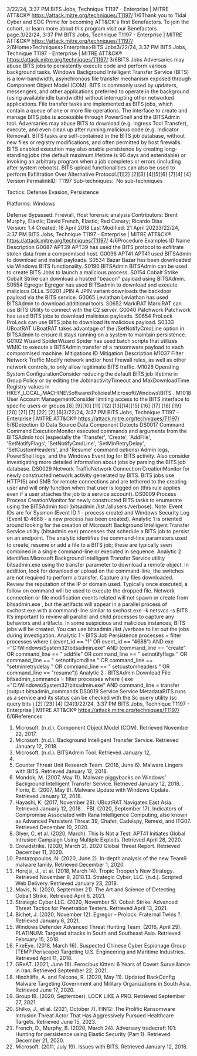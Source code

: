 3/22/24, 3:37 PM BITS Jobs, Technique T1197 - Enterprise | MITRE ATT&CK®
https://attack.mitre.org/techniques/T1197/ 1/6Thank you to Tidal Cyber and SOC Prime for becoming ATT&CK's ﬁrst Benefactors. To join the cohort, or learn more about this program visit our
Benefactors page.3/22/24, 3:37 PM BITS Jobs, Technique T1197 - Enterprise | MITRE ATT&CK®
https://attack.mitre.org/techniques/T1197/ 2/6Home>Techniques>Enterprise>BITS Jobs3/22/24, 3:37 PM BITS Jobs, Technique T1197 - Enterprise | MITRE ATT&CK®
https://attack.mitre.org/techniques/T1197/ 3/6BITS Jobs
Adversaries may abuse BITS jobs to persistently execute code and perform various background tasks. Windows Background Intelligent
Transfer Service (BITS) is a low-bandwidth, asynchronous ﬁle transfer mechanism exposed through Component Object Model (COM).
BITS is commonly used by updaters, messengers, and other applications preferred to operate in the background (using available idle
bandwidth) without interrupting other networked applications. File transfer tasks are implemented as BITS jobs, which contain a queue of
one or more ﬁle operations.
The interface to create and manage BITS jobs is accessible through PowerShell and the BITSAdmin tool.
Adversaries may abuse BITS to download (e.g. Ingress Tool Transfer), execute, and even clean up after running malicious code (e.g.
Indicator Removal). BITS tasks are self-contained in the BITS job database, without new ﬁles or registry modiﬁcations, and often permitted
by host ﬁrewalls. BITS enabled execution may also enable persistence by creating long-standing jobs (the default maximum lifetime is
90 days and extendable) or invoking an arbitrary program when a job completes or errors (including after system reboots).
BITS upload functionalities can also be used to perform Exﬁltration Over Alternative Protocol.[1][2]
[2][3]
[4][5][6]
[7][4]
[4]
Version PermalinkID: T1197
Sub-techniques:  No sub-techniques

Tactics: Defense Evasion, Persistence

Platforms: Windows

Defense Bypassed: Firewall, Host forensic analysis
Contributors: Brent Murphy, Elastic; David French, Elastic; Red Canary; Ricardo Dias
Version: 1.4
Created: 18 April 2018
Last Modiﬁed: 21 April 20233/22/24, 3:37 PM BITS Jobs, Technique T1197 - Enterprise | MITRE ATT&CK®
https://attack.mitre.org/techniques/T1197/ 4/6Procedure Examples
ID Name Description
G0087 APT39 APT39 has used the BITS protocol to exﬁltrate stolen data from a compromised host.
G0096 APT41 APT41 used BITSAdmin to download and install payloads.
S0534 Bazar Bazar has been downloaded via Windows BITS functionality.
S0190 BITSAdmin BITSAdmin can be used to create BITS Jobs to launch a malicious process.
S0154 Cobalt Strike Cobalt Strike can download a hosted "beacon" payload using BITSAdmin.
S0554 Egregor Egregor has used BITSadmin to download and execute malicious DLLs.
S0201 JPIN A JPIN variant downloads the backdoor payload via the BITS service.
G0065 Leviathan Leviathan has used BITSAdmin to download additional tools.
S0652 MarkiRAT MarkiRAT can use BITS Utility to connect with the C2 server.
G0040 Patchwork Patchwork has used BITS jobs to download malicious payloads.
S0654 ProLock ProLock can use BITS jobs to download its malicious payload.
S0333 UBoatRAT UBoatRAT takes advantage of the /SetNotifyCmdLine option in BITSAdmin to ensure it stays running on a
system to maintain persistence.
G0102 Wizard
SpiderWizard Spider has used batch scripts that utilizes WMIC to execute a BITSAdmin transfer of a ransomware
payload to each compromised machine.
Mitigations
ID Mitigation Description
M1037 Filter Network Traﬃc Modify network and/or host ﬁrewall rules, as well as other network controls, to only allow legitimate
BITS traﬃc.
M1028 Operating System
ConﬁgurationConsider reducing the default BITS job lifetime in Group Policy or by editing the
JobInactivityTimeout and MaxDownloadTime Registry values in
HKEY\_LOCAL\_MACHINE\Software\Policies\Microsoft\Windows\BITS .
M1018 User Account
ManagementConsider limiting access to the BITS interface to speciﬁc users or groups.[8]
[9][10]
[11]
[12]
[13][14][15]
[16]
[17]
[18]
[19]
[20]
[21]
[7]
[22]
[2]
[6]3/22/24, 3:37 PM BITS Jobs, Technique T1197 - Enterprise | MITRE ATT&CK®
https://attack.mitre.org/techniques/T1197/ 5/6Detection
ID Data Source Data Component Detects
DS0017 Command Command
ExecutionMonitor executed commands and arguments from the BITSAdmin tool (especially the
‘Transfer’, 'Create', 'AddFile', 'SetNotifyFlags', 'SetNotifyCmdLine', 'SetMinRetryDelay',
'SetCustomHeaders', and 'Resume' command options) Admin logs, PowerShell logs,
and the Windows Event log for BITS activity. Also consider investigating more detailed
information about jobs by parsing the BITS job database.
DS0029 Network TraﬃcNetwork
Connection
CreationMonitor for newly constructed network activity generated by BITS. BITS jobs use
HTTP(S) and SMB for remote connections and are tethered to the creating user and will
only function when that user is logged on (this rule applies even if a user attaches the job
to a service account).
DS0009 Process Process
CreationMonitor for newly constructed BITS tasks to enumerate using the BITSAdmin tool
(bitsadmin /list /allusers /verbose).
Note: Event IDs are for Sysmon (Event ID 1 - process create) and Windows Security Log
(Event ID 4688 - a new process has been created). Analytic 1 is oriented around looking
for the creation of Microsoft Background Intelligent Transfer Service
utility (bitsadmin.exe) processes that schedule a BITS job to persist on an endpoint. The
analytic identiﬁes the command-line parameters used to create, resume or add a ﬁle to a
BITS job; these are typically seen combined in a single command-line or executed in
sequence.
Analytic 2 identiﬁes Microsoft Background Intelligent Transfer Service utility
bitsadmin.exe using the transfer parameter to download a remote object. In
addition, look for download or upload on the command-line, the switches are not
required to perform a transfer. Capture any ﬁles downloaded. Review the reputation of the
IP or domain used. Typically once executed, a follow on command will be used to execute
the dropped ﬁle. Network connection or ﬁle modiﬁcation events related will not spawn or
create from bitsadmin.exe , but the artifacts will appear in a parallel process of
svchost.exe with a command-line similar to svchost.exe -k netsvcs -s BITS . It’s
important to review all parallel and child processes to capture any behaviors and
artifacts. In some suspicious and malicious instances, BITS jobs will be created. You can
use bitsadmin /list /verbose to list out the jobs during investigation.
Analytic 1 - BITS Job Persistence
processes = filter processes where ( (event\_id == "1" OR event\_id ==
"4688") AND exe ="C:\Windows\System32\bitsadmin.exe" AND (command\_line ==
"create" OR command\_line == " addfile" OR command\_line == " setnotifyflags "
OR command\_line == " setnotifycmdline " OR command\_line ==
"setminretrydelay " OR command\_line == " setcustomheaders " OR command\_line
== "resume"))
Analytic 2 : BITSAdmin Download File
bitsadmin\_commands = filter processes where ( exe
="C:\Windows\System32\bitsadmin.exe" AND command\_line = transfer )output
bitsadmin\_commands
DS0019 Service Service
MetadataBITS runs as a service and its status can be checked with the Sc query utility (sc query
bits ).[2]
[23]
[4]
[24]3/22/24, 3:37 PM BITS Jobs, Technique T1197 - Enterprise | MITRE ATT&CK®
https://attack.mitre.org/techniques/T1197/ 6/6References
1. Microsoft. (n.d.). Component Object Model (COM). Retrieved
November 22, 2017.
2. Microsoft. (n.d.). Background Intelligent Transfer Service.
Retrieved January 12, 2018.
3. Microsoft. (n.d.). BITSAdmin Tool. Retrieved January 12,
2018.
4. Counter Threat Unit Research Team. (2016, June 6). Malware
Lingers with BITS. Retrieved January 12, 2018.
5. Mondok, M. (2007, May 11). Malware piggybacks on
Windows’ Background Intelligent Transfer Service. Retrieved
January 12, 2018.
. Florio, E. (2007, May 9). Malware Update with Windows
Update. Retrieved January 12, 2018.
7. Hayashi, K. (2017, November 28). UBoatRAT Navigates East
Asia. Retrieved January 12, 2018.
. FBI. (2020, September 17). Indicators of Compromise
Associated with Rana Intelligence Computing, also known as
Advanced Persistent Threat 39, Chafer, Cadelspy, Remexi, and
ITG07. Retrieved December 10, 2020.
9. Glyer, C, et al. (2020, March). This Is Not a Test: APT41
Initiates Global Intrusion Campaign Using Multiple Exploits.
Retrieved April 28, 2020.
10. Crowdstrike. (2020, March 2). 2020 Global Threat Report.
Retrieved December 11, 2020.
11. Pantazopoulos, N. (2020, June 2). In-depth analysis of the
new Team9 malware family. Retrieved December 1, 2020.
12. Horejsi, J., et al. (2018, March 14). Tropic Trooper’s New
Strategy. Retrieved November 9, 2018.13. Strategic Cyber, LLC. (n.d.). Scripted Web Delivery. Retrieved
January 23, 2018.
14. Mavis, N. (2020, September 21). The Art and Science of
Detecting Cobalt Strike. Retrieved April 6, 2021.
15. Strategic Cyber LLC. (2020, November 5). Cobalt Strike:
Advanced Threat Tactics for Penetration Testers. Retrieved
April 13, 2021.
1. Bichet, J. (2020, November 12). Egregor – Prolock: Fraternal
Twins ?. Retrieved January 6, 2021.
17. Windows Defender Advanced Threat Hunting Team. (2016,
April 29). PLATINUM: Targeted attacks in South and
Southeast Asia. Retrieved February 15, 2018.
1. FireEye. (2018, March 16). Suspected Chinese Cyber
Espionage Group (TEMP.Periscope) Targeting U.S. Engineering
and Maritime Industries. Retrieved April 11, 2018.
19. GReAT. (2021, June 16). Ferocious Kitten: 6 Years of Covert
Surveillance in Iran. Retrieved September 22, 2021.
20. Hinchliffe, A. and Falcone, R. (2020, May 11). Updated
BackConﬁg Malware Targeting Government and Military
Organizations in South Asia. Retrieved June 17, 2020.
21. Group IB. (2020, September). LOCK LIKE A PRO. Retrieved
September 27, 2021.
22. Shilko, J., et al. (2021, October 7). FIN12: The Proliﬁc
Ransomware Intrusion Threat Actor That Has Aggressively
Pursued Healthcare Targets. Retrieved June 15, 2023.
23. French, D., Murphy, B. (2020, March 24). Adversary tradecraft
101: Hunting for persistence using Elastic Security (Part 1).
Retrieved December 21, 2020.
24. Microsoft. (2011, July 19). Issues with BITS. Retrieved
January 12, 2018.
